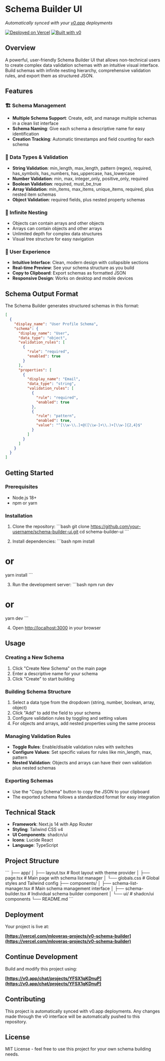# Schema Builder UI

*Automatically synced with your [v0.app](https://v0.app) deployments*

[![Deployed on Vercel](https://img.shields.io/badge/Deployed%20on-Vercel-black?style=for-the-badge&logo=vercel)](https://vercel.com/mloveras-projects/v0-schema-builder)
[![Built with v0](https://img.shields.io/badge/Built%20with-v0.app-black?style=for-the-badge)](https://v0.app/chat/projects/YFSX1qKDnuP)

## Overview

A powerful, user-friendly Schema Builder UI that allows non-technical users to create complex data validation schemas with an intuitive visual interface. Build schemas with infinite nesting hierarchy, comprehensive validation rules, and export them as structured JSON.

## Features

### 🏗️ Schema Management
- **Multiple Schema Support**: Create, edit, and manage multiple schemas in a clean list interface
- **Schema Naming**: Give each schema a descriptive name for easy identification
- **Creation Tracking**: Automatic timestamps and field counting for each schema

### 🎯 Data Types & Validation
- **String Validation**: min_length, max_length, pattern (regex), required, has_symbols, has_numbers, has_uppercase, has_lowercase
- **Number Validation**: min, max, integer_only, positive_only, required
- **Boolean Validation**: required, must_be_true
- **Array Validation**: min_items, max_items, unique_items, required, plus nested item schemas
- **Object Validation**: required fields, plus nested property schemas

### 🔄 Infinite Nesting
- Objects can contain arrays and other objects
- Arrays can contain objects and other arrays
- Unlimited depth for complex data structures
- Visual tree structure for easy navigation

### 🎨 User Experience
- **Intuitive Interface**: Clean, modern design with collapsible sections
- **Real-time Preview**: See your schema structure as you build
- **Copy to Clipboard**: Export schemas as formatted JSON
- **Responsive Design**: Works on desktop and mobile devices

## Schema Output Format

The Schema Builder generates structured schemas in this format:

```json
[
  {
    "display_name": "User Profile Schema",
    "schema": {
      "display_name": "User",
      "data_type": "object",
      "validation_rules": [
        {
          "rule": "required",
          "enabled": true
        }
      ],
      "properties": [
        {
          "display_name": "Email",
          "data_type": "string",
          "validation_rules": [
            {
              "rule": "required",
              "enabled": true
            },
            {
              "rule": "pattern",
              "enabled": true,
              "value": "^[\\w-\\.]+@([\\w-]+\\.)+[\\w-]{2,4}$"
            }
          ]
        }
      ]
    }
  }
]
```

## Getting Started

### Prerequisites
- Node.js 18+ 
- npm or yarn

### Installation

1. Clone the repository:
\`\`\`bash
git clone https://github.com/your-username/schema-builder-ui.git
cd schema-builder-ui
\`\`\`

2. Install dependencies:
\`\`\`bash
npm install
# or
yarn install
\`\`\`

3. Run the development server:
\`\`\`bash
npm run dev
# or
yarn dev
\`\`\`

4. Open [http://localhost:3000](http://localhost:3000) in your browser

## Usage

### Creating a New Schema
1. Click "Create New Schema" on the main page
2. Enter a descriptive name for your schema
3. Click "Create" to start building

### Building Schema Structure
1. Select a data type from the dropdown (string, number, boolean, array, object)
2. Click "Add" to add the field to your schema
3. Configure validation rules by toggling and setting values
4. For objects and arrays, add nested properties using the same process

### Managing Validation Rules
- **Toggle Rules**: Enable/disable validation rules with switches
- **Configure Values**: Set specific values for rules like min_length, max, pattern
- **Nested Validation**: Objects and arrays can have their own validation plus nested schemas

### Exporting Schemas
- Use the "Copy Schema" button to copy the JSON to your clipboard
- The exported schema follows a standardized format for easy integration

## Technical Stack

- **Framework**: Next.js 14 with App Router
- **Styling**: Tailwind CSS v4
- **UI Components**: shadcn/ui
- **Icons**: Lucide React
- **Language**: TypeScript

## Project Structure

\`\`\`
├── app/
│   ├── layout.tsx          # Root layout with theme provider
│   ├── page.tsx            # Main page with schema list manager
│   └── globals.css         # Global styles and Tailwind config
├── components/
│   ├── schema-list-manager.tsx  # Main schema management interface
│   ├── schema-builder.tsx       # Individual schema builder component
│   └── ui/                      # shadcn/ui components
└── README.md
\`\`\`

## Deployment

Your project is live at:

**[https://vercel.com/mloveras-projects/v0-schema-builder](https://vercel.com/mloveras-projects/v0-schema-builder)**

## Continue Development

Build and modify this project using:

**[https://v0.app/chat/projects/YFSX1qKDnuP](https://v0.app/chat/projects/YFSX1qKDnuP)**

## Contributing

This project is automatically synced with v0.app deployments. Any changes made through the v0 interface will be automatically pushed to this repository.

## License

MIT License - feel free to use this project for your own schema building needs.
